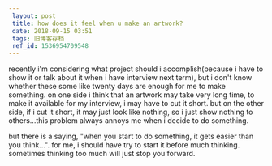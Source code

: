 ```yaml
---
 layout: post
 title: how does it feel when u make an artwork?
 date: 2018-09-15 03:51
 tags: 旧博客存档
 ref_id: 1536954709548
---
```

recently i'm considering what project should i accomplish(because i have to
show it or talk about it when i have interview next term), but i don't know
whether these some like twenty days are enough for me to make something. on
one side i think that an artwork may take very long time, to make it available
for my interview, i may have to cut it short. but on the other side, if i cut
it short, it may just look like nothing, so i just show nothing to
others...this problem always annoys me when i decide to do something.



but there is a saying, "when you start to do something, it gets easier than
you think...". for me, i should have try to start it before much thinking.
sometimes thinking too much will just stop you forward.

